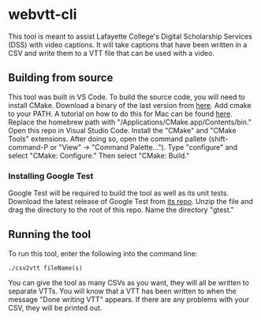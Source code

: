 # webvtt-cli
This tool is meant to assist Lafayette College's Digital Scholarship Services (DSS) with video captions. It will take captions that have been written in a CSV and write them to a VTT file that can be used with a video.

## Building from source
This tool was built in VS Code. To build the source code, you will need to install CMake. Download a binary of the last version from [here](https://cmake.org/download/). Add cmake to your PATH. A tutorial on how to do this for Mac can be found [here](https://code2care.org/pages/permanently-set-path-variable-in-mac-zsh-shell). \
Replace the homebrew path with "/Applications/CMake.app/Contents/bin." \
Open this repo in Visual Studio Code. Install the "CMake" and "CMake Tools" extensions. After doing so, open the command pallete (shift-command-P or "View" &rarr; "Command Palette..."). Type "configure" and select "CMake: Configure." Then select "CMake: Build."

### Installing Google Test

Google Test will be required to build the tool as well as its unit tests. Download the latest release of Google Test from
[its repo](https://github.com/google/googletest). Unzip the file and drag the directory to the root of this repo. Name the directory "gtest."

## Running the tool
To run this tool, enter the following into the command line:

```
./csv2vtt fileName(s)
```

You can give the tool as many CSVs as you want, they will all be written to separate VTTs. You will know that a VTT has been written to when the message "Done writing VTT" appears. If there are any problems with your CSV, they will be printed out.
